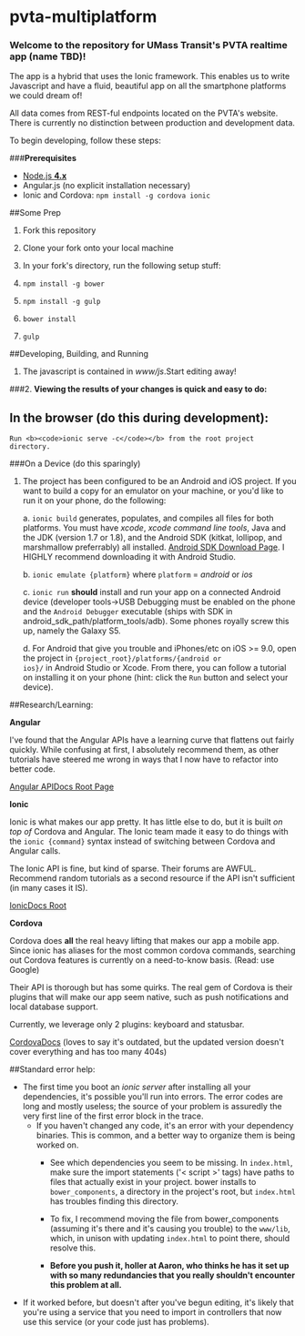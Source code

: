# pvta-multiplatform 

### Welcome to the repository for UMass Transit's PVTA realtime app (name TBD)!

The app is a hybrid that uses the Ionic framework. This enables us to write Javascript
and have a fluid, beautiful app on all the smartphone platforms we could dream of!

All data comes from REST-ful endpoints located on the PVTA's website.  There is currently 
no distinction between production and development data.

To begin developing, follow these steps:

###<b>Prerequisites</b>
- [Node.js <b>4.x</b>](https://nodejs.org/en/)
- Angular.js (no explicit installation necessary)
- Ionic and Cordova: <code>npm install -g cordova ionic</code>

##Some Prep

1. Fork this repository

2. Clone your fork onto your local machine

3. In your fork's directory, run the following setup stuff:
  1. <code>npm install -g bower</code>
  2. <code>npm install -g gulp</code>
  3. <code>bower install</code>
  4. <code>gulp</code>

##Developing, Building, and Running

1. The javascript is contained in <i>www/js</i>.Start editing away!

###2. <b>Viewing the results of your changes is quick and easy to do:
## In the browser (do this during development):</b>
    Run <b><code>ionic serve -c</code></b> from the root project directory.

###On a Device (do this sparingly)
1. The project has been configured to be an Android and iOS project.  If you want to build a copy for an emulator on your machine, or you'd like to run it on your phone, do the following:

   a. <code>ionic build</code> generates, populates, and compiles all files for both platforms.  You must have <i>xcode</i>, <i>xcode command line tools</i>, Java and the JDK (version 1.7 or 1.8), and the Android SDK (kitkat, lollipop, and marshmallow preferrably) all installed. [Android SDK Download Page](http://developer.android.com/sdk/installing/index.html). I HIGHLY recommend downloading it with Android Studio.
   
   b. <code>ionic emulate {platform}</code> where <code>platform</code> = <i>android</i> or <i>ios</i>
   
   c. <code>ionic run</code> <b>should</b> install and run your app on a connected Android device (developer tools->USB Debugging must be enabled on the phone and the <code>Android Debugger</code> executable (ships with SDK in android_sdk_path/platform_tools/adb). Some phones royally screw this up, namely the Galaxy S5.
   
   d. For Android that give you trouble and iPhones/etc on iOS >= 9.0, open the project in <code>{project_root}/platforms/{android or ios}/</code> in Android Studio or Xcode.  From there, you can follow a tutorial on installing it on your phone (hint: click the <code>Run</code> button and select your device).

##Research/Learning:

<b>Angular</b>

I've found that the Angular APIs have a learning curve that flattens out fairly quickly.  While confusing at first, I absolutely recommend them, as other tutorials have steered me wrong in ways that I now have to refactor into better code.

[Angular APIDocs Root Page](https://docs.angularjs.org/api)

<b>Ionic</b>

Ionic is what makes our app pretty.  It has little else to do, but it is built <i>on top of</i> Cordova and Angular.  The Ionic team made it easy to do things with the <code>ionic {command}</code> syntax instead of switching between Cordova and Angular calls.

The Ionic API is fine, but kind of sparse.  Their forums are AWFUL.  Recommend random tutorials as a second resource if the API isn't sufficient (in many cases it IS).

[IonicDocs Root](http://ionicframework.com/docs/)

<b>Cordova</b>

Cordova does <b>all</b> the real heavy lifting that makes our app a mobile app.  Since ionic has aliases for the most common cordova commands, searching out Cordova features is currently on a need-to-know basis.  (Read: use Google)

Their API is thorough but has some quirks.  The real gem of Cordova is their plugins that will make our app seem native, such as push notifications and local database support.  

Currently, we leverage only 2 plugins: keyboard and statusbar.

[CordovaDocs](https://cordova.apache.org/docs/en/5.0.0/) (loves to say it's outdated, but the updated version doesn't cover everything and has too many 404s)



##Standard error help:

- The first time you boot an <i>ionic server</i> after installing all your dependencies, it's possible you'll run into errors.  The error codes are long and mostly useless; the source of your problem is assuredly the very first line of the first error block in the trace.
  - If you haven't changed any code, it's an error with your dependency binaries.  This is common, and a better way to organize them is being worked on.  
    - See which dependencies you seem to be missing.  In <code>index.html</code>, make sure the import statements (</code>'< script >'</code> tags) have paths to files that actually exist in your project.  bower installs to <code>bower_components</code>, a directory in the project's root, but <code>index.html</code> has troubles finding this directory.
    - To fix, I recommend moving the file from bower_components (assuming it's there and it's causing you trouble) to the <code>www/lib</code>, which, in unison with updating <code>index.html</code> to point there, should resolve this.  
    
    - <b>Before you push it, holler at Aaron, who thinks he has it set up with so many redundancies that you really shouldn't encounter this problem at all.</b>
 - If it worked before, but doesn't after you've begun editing, it's likely that you're using a service that you need to import in controllers that now use this service (or your code just has problems).
